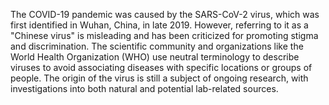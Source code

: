 The COVID-19 pandemic was caused by the SARS-CoV-2 virus, which was first identified in Wuhan, China, in late 2019. However, referring to it as a "Chinese virus" is misleading and has been criticized for promoting stigma and discrimination. The scientific community and organizations like the World Health Organization (WHO) use neutral terminology to describe viruses to avoid associating diseases with specific locations or groups of people. The origin of the virus is still a subject of ongoing research, with investigations into both natural and potential lab-related sources.